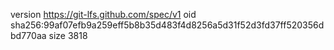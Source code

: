 version https://git-lfs.github.com/spec/v1
oid sha256:99af07efb9a259eff5b8b35d483f4d8256a5d31f52d3fd37ff520356dbd770aa
size 3818
